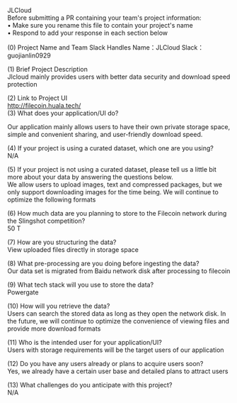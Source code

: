 JLCloud  
Before submitting a PR containing your team's project information:  
•	Make sure you rename this file to contain your project's name  
•	Respond to add your response in each section below  

(0) Project Name and Team Slack Handles 
Name：JLCloud  Slack：guojianlin0929  

(1) Brief Project Description  
Jlcloud mainly provides users with better data security and download speed protection  

(2) Link to Project UI  
http://filecoin.huala.tech/  
(3) What does your application/UI do?  

Our application mainly allows users to have their own private storage space, simple and convenient sharing, and user-friendly download speed.  

(4) If your project is using a curated dataset, which one are you using?  
N/A  

(5) If your project is not using a curated dataset, please tell us a little bit more about your data by answering the questions below.  
We allow users to upload images, text and compressed packages, but we only support downloading images for the time being. We will continue to optimize the following formats  

 (6) How much data are you planning to store to the Filecoin network during the Slingshot competition?  
50 T  

(7) How are you structuring the data?  
View uploaded files directly in storage space  

(8) What pre-processing are you doing before ingesting the data?  
Our data set is migrated from Baidu network disk after processing to filecoin 

 (9) What tech stack will you use to store the data?  
Powergate  

(10) How will you retrieve the data?  
Users can search the stored data as long as they open the network disk. In the future, we will continue to optimize the convenience of viewing files and provide more download formats  

(11) Who is the intended user for your application/UI?  
Users with storage requirements will be the target users of our application  

(12) Do you have any users already or plans to acquire users soon?  
Yes, we already have a certain user base and detailed plans to attract users  

(13) What challenges do you anticipate with this project?  
N/A  
